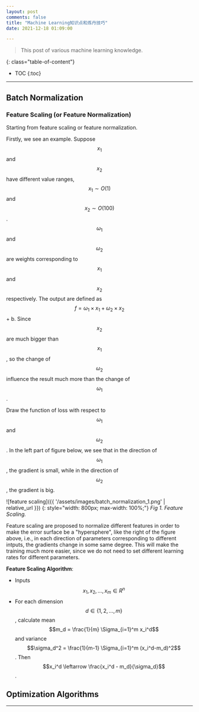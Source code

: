 ```yaml
---
layout: post
comments: false
title: "Machine Learning知识点和炼丹技巧"
date: 2021-12-18 01:09:00

---
```


> This post of various machine learning knowledge.


<!--more-->

{: class="table-of-content"}
* TOC
{:toc}

---

## Batch Normalization

### Feature Scaling (or Feature Normalization)

Starting from feature scaling or feature normalization.

Firstly, we see an example. Suppose $$x_1$$ and $$x_2$$ have different value ranges, $$x_1 \sim O(1)$$ and $$x_2 \sim O(100)$$. $$\omega_1$$ and $$\omega_2$$ are weights corresponding to $$x_1$$ and $$x_2$$ respectively. The output are defined as $$f=\omega_1 \times x_1 + \omega_2 \times x_2$$ + b. Since $$x_2$$ are much bigger than $$x_1$$, so the change of $$\omega_2$$ influence the result much more than the change of $$\omega_1$$.

Draw the function of loss with respect to $$\omega_1$$ and $$\omega_2$$. In the left part of figure below, we see that in the direction of $$\omega_1$$, the gradient is small, while in the direction of $$\omega_2$$, the gradient is big.

![feature scaling]({{ '/assets/images/batch_normalization_1.png' | relative_url }})
{: style="width: 800px; max-width: 100%;"}
*Fig 1. Feature Scaling.*

Feature scaling are proposed to normalize different features in order to make the error surface be a "hypersphere", like the right of the figure above, i.e., in each direction of parameters corresponding to different intputs, the gradients change in some same degree. This will make the training much more easier, since we do not need to set different learning rates for different parameters.

**Feature Scaling Algorithm**:
* Inputs $$x_1, x_2, ... , x_m \in R^{n}$$
* For each dimension $$d \in \left\{1,2,...,m\right\}$$, calculate mean $$m_d = \frac{1}{m} \Sigma_{i=1}^m x_i^d$$ and variance $$\sigma_d^2 = \frac{1}{m-1} \Sigma_{i=1}^m (x_i^d-m_d)^2$$. Then $$x_i^d \leftarrow \frac{x_i^d - m_d}{\sigma_d}$$.



## Optimization Algorithms

---
